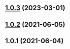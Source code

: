 ## [1.0.3](https://github.com/imcuttle/walli-schema/compare/v1.0.2...v1.0.3) (2023-03-01)

## [1.0.2](https://github.com/imcuttle/walli-schema/compare/v1.0.1...v1.0.2) (2021-06-05)

## 1.0.1 (2021-06-04)
